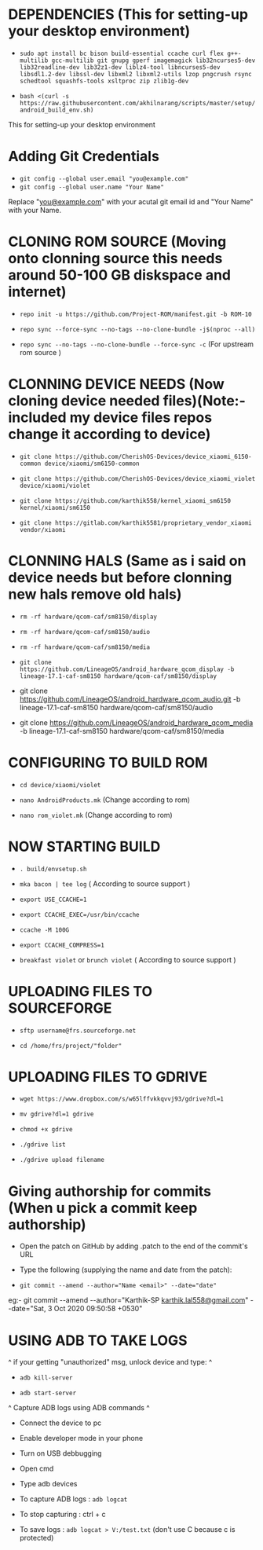 # DEPENDENCIES (This for setting-up your desktop environment)

- `sudo apt install bc bison build-essential ccache curl flex g++-multilib gcc-multilib git gnupg gperf imagemagick lib32ncurses5-dev lib32readline-dev lib32z1-dev liblz4-tool libncurses5-dev libsdl1.2-dev libssl-dev libxml2 libxml2-utils lzop pngcrush rsync schedtool squashfs-tools xsltproc zip zlib1g-dev`

- `bash <(curl -s https://raw.githubusercontent.com/akhilnarang/scripts/master/setup/android_build_env.sh)`

This for setting-up your desktop environment

# Adding Git Credentials

- `git config --global user.email "you@example.com"`
- `git config --global user.name "Your Name"`

Replace "you@example.com" with your acutal git email id and "Your Name" with your Name.

# CLONING ROM SOURCE (Moving onto clonning source this needs around 50-100 GB diskspace and internet)

- `repo init -u https://github.com/Project-ROM/manifest.git -b ROM-10`

- `repo sync --force-sync --no-tags --no-clone-bundle -j$(nproc --all)` 

- `repo sync --no-tags --no-clone-bundle --force-sync -c` (For upstream rom source )

# CLONNING DEVICE NEEDS (Now cloning device needed files)(Note:- included my device files repos change it according to device)

- `git clone https://github.com/CherishOS-Devices/device_xiaomi_6150-common device/xiaomi/sm6150-common`

- `git clone https://github.com/CherishOS-Devices/device_xiaomi_violet device/xiaomi/violet`

- `git clone https://github.com/karthik558/kernel_xiaomi_sm6150 kernel/xiaomi/sm6150`

- `git clone https://gitlab.com/karthik5581/proprietary_vendor_xiaomi vendor/xiaomi`

# CLONNING HALS (Same as i said on device needs but before clonning new hals remove old hals)

- `rm -rf hardware/qcom-caf/sm8150/display`

- `rm -rf hardware/qcom-caf/sm8150/audio`

- `rm -rf hardware/qcom-caf/sm8150/media`

- `git clone https://github.com/LineageOS/android_hardware_qcom_display -b lineage-17.1-caf-sm8150 hardware/qcom-caf/sm8150/display`

- git clone https://github.com/LineageOS/android_hardware_qcom_audio.git -b lineage-17.1-caf-sm8150 hardware/qcom-caf/sm8150/audio

- git clone https://github.com/LineageOS/android_hardware_qcom_media -b lineage-17.1-caf-sm8150 hardware/qcom-caf/sm8150/media

# CONFIGURING TO BUILD ROM

- `cd device/xiaomi/violet` 

- `nano AndroidProducts.mk` (Change according to rom)

- `nano rom_violet.mk` (Change according to rom)

# NOW STARTING BUILD

- `. build/envsetup.sh`

- `mka bacon | tee log`  ( According to source support )

- `export USE_CCACHE=1`

- `export CCACHE_EXEC=/usr/bin/ccache`

- `ccache -M 100G`

- `export CCACHE_COMPRESS=1`

- `breakfast violet` or `brunch violet` ( According to source support )

# UPLOADING FILES TO SOURCEFORGE

- `sftp username@frs.sourceforge.net`

- `cd /home/frs/project/"folder"`

# UPLOADING FILES TO GDRIVE

- `wget https://www.dropbox.com/s/w65lffvkkqvvj93/gdrive?dl=1`

- `mv gdrive?dl=1 gdrive` 

- `chmod +x gdrive`

- `./gdrive list`

- `./gdrive upload filename`

# Giving authorship for commits (When u pick a commit keep authorship)

- Open the patch on GitHub by adding .patch to the end of the commit's URL

- Type the following (supplying the name and date from the patch):
- `git commit --amend --author="Name <email>" --date="date"` 

eg:- git commit --amend --author="Karthik-SP <karthik.lal558@gmail.com>" --date="Sat, 3 Oct 2020 09:50:58 +0530"

# USING ADB TO TAKE LOGS

^ if your getting "unauthorized" msg, unlock device and type: ^

- `adb kill-server`

- `adb start-server`

^ Capture ADB logs using ADB commands ^

- Connect the device to pc

- Enable developer mode in your phone

- Turn on USB debbugging 

- Open cmd

- Type adb devices

- To capture ADB logs : `adb logcat`

- To stop capturing : ctrl + c

- To save logs : `adb logcat > V:/test.txt` (don't use C because c is protected)
